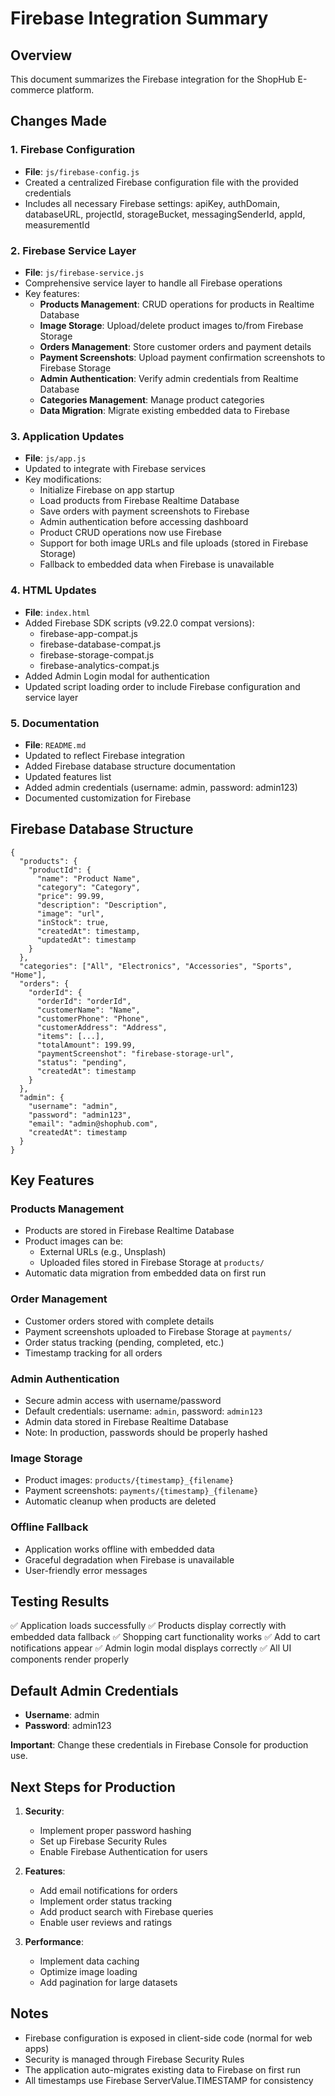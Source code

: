 # Firebase Integration Summary

## Overview
This document summarizes the Firebase integration for the ShopHub E-commerce platform.

## Changes Made

### 1. Firebase Configuration
- **File**: `js/firebase-config.js`
- Created a centralized Firebase configuration file with the provided credentials
- Includes all necessary Firebase settings: apiKey, authDomain, databaseURL, projectId, storageBucket, messagingSenderId, appId, measurementId

### 2. Firebase Service Layer
- **File**: `js/firebase-service.js`
- Comprehensive service layer to handle all Firebase operations
- Key features:
  - **Products Management**: CRUD operations for products in Realtime Database
  - **Image Storage**: Upload/delete product images to/from Firebase Storage
  - **Orders Management**: Store customer orders and payment details
  - **Payment Screenshots**: Upload payment confirmation screenshots to Firebase Storage
  - **Admin Authentication**: Verify admin credentials from Realtime Database
  - **Categories Management**: Manage product categories
  - **Data Migration**: Migrate existing embedded data to Firebase

### 3. Application Updates
- **File**: `js/app.js`
- Updated to integrate with Firebase services
- Key modifications:
  - Initialize Firebase on app startup
  - Load products from Firebase Realtime Database
  - Save orders with payment screenshots to Firebase
  - Admin authentication before accessing dashboard
  - Product CRUD operations now use Firebase
  - Support for both image URLs and file uploads (stored in Firebase Storage)
  - Fallback to embedded data when Firebase is unavailable

### 4. HTML Updates
- **File**: `index.html`
- Added Firebase SDK scripts (v9.22.0 compat versions):
  - firebase-app-compat.js
  - firebase-database-compat.js
  - firebase-storage-compat.js
  - firebase-analytics-compat.js
- Added Admin Login modal for authentication
- Updated script loading order to include Firebase configuration and service layer

### 5. Documentation
- **File**: `README.md`
- Updated to reflect Firebase integration
- Added Firebase database structure documentation
- Updated features list
- Added admin credentials (username: admin, password: admin123)
- Documented customization for Firebase

## Firebase Database Structure

```
{
  "products": {
    "productId": {
      "name": "Product Name",
      "category": "Category",
      "price": 99.99,
      "description": "Description",
      "image": "url",
      "inStock": true,
      "createdAt": timestamp,
      "updatedAt": timestamp
    }
  },
  "categories": ["All", "Electronics", "Accessories", "Sports", "Home"],
  "orders": {
    "orderId": {
      "orderId": "orderId",
      "customerName": "Name",
      "customerPhone": "Phone",
      "customerAddress": "Address",
      "items": [...],
      "totalAmount": 199.99,
      "paymentScreenshot": "firebase-storage-url",
      "status": "pending",
      "createdAt": timestamp
    }
  },
  "admin": {
    "username": "admin",
    "password": "admin123",
    "email": "admin@shophub.com",
    "createdAt": timestamp
  }
}
```

## Key Features

### Products Management
- Products are stored in Firebase Realtime Database
- Product images can be:
  - External URLs (e.g., Unsplash)
  - Uploaded files stored in Firebase Storage at `products/`
- Automatic data migration from embedded data on first run

### Order Management
- Customer orders stored with complete details
- Payment screenshots uploaded to Firebase Storage at `payments/`
- Order status tracking (pending, completed, etc.)
- Timestamp tracking for all orders

### Admin Authentication
- Secure admin access with username/password
- Default credentials: username: `admin`, password: `admin123`
- Admin data stored in Firebase Realtime Database
- Note: In production, passwords should be properly hashed

### Image Storage
- Product images: `products/{timestamp}_{filename}`
- Payment screenshots: `payments/{timestamp}_{filename}`
- Automatic cleanup when products are deleted

### Offline Fallback
- Application works offline with embedded data
- Graceful degradation when Firebase is unavailable
- User-friendly error messages

## Testing Results

✅ Application loads successfully
✅ Products display correctly with embedded data fallback
✅ Shopping cart functionality works
✅ Add to cart notifications appear
✅ Admin login modal displays correctly
✅ All UI components render properly

## Default Admin Credentials

- **Username**: admin
- **Password**: admin123

**Important**: Change these credentials in Firebase Console for production use.

## Next Steps for Production

1. **Security**:
   - Implement proper password hashing
   - Set up Firebase Security Rules
   - Enable Firebase Authentication for users
   
2. **Features**:
   - Add email notifications for orders
   - Implement order status tracking
   - Add product search with Firebase queries
   - Enable user reviews and ratings

3. **Performance**:
   - Implement data caching
   - Optimize image loading
   - Add pagination for large datasets

## Notes

- Firebase configuration is exposed in client-side code (normal for web apps)
- Security is managed through Firebase Security Rules
- The application auto-migrates existing data to Firebase on first run
- All timestamps use Firebase ServerValue.TIMESTAMP for consistency
